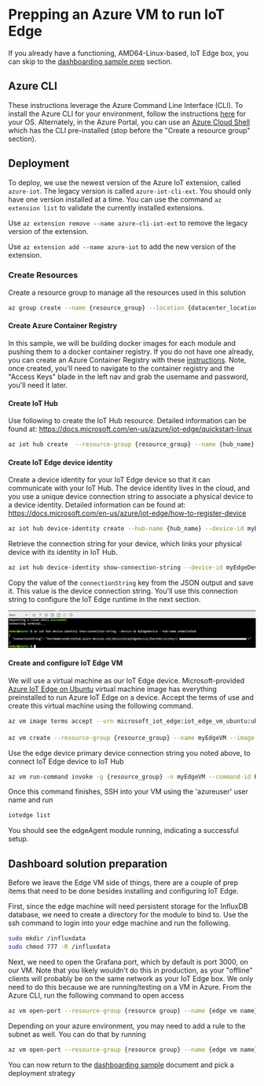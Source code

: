 # Prepping an Azure VM to run IoT Edge

If you already have a functioning, AMD64-Linux-based, IoT Edge box, you can skip to the [dashboarding sample prep](#dashboard-solution-preparation) section.

## Azure CLI

These instructions leverage the Azure Command Line Interface (CLI). To install the Azure CLI for your environment, follow the instructions [here](https://docs.microsoft.com/en-us/cli/azure/install-azure-cli?view=azure-cli-latest) for your OS. Alternately, in the Azure Portal, you can use an [Azure Cloud Shell](https://docs.microsoft.com/en-us/azure/cloud-shell/quickstart?view=azure-cli-latest) which has the CLI pre-installed (stop before the "Create a resource group" section).

## Deployment

To deploy, we use the newest version of the Azure IoT extension, called `azure-iot`. The legacy version is called `azure-iot-cli-ext`. You should only have one version installed at a time. You can use the command `az extension list` to validate the currently installed extensions.

Use `az extension remove --name azure-cli-iot-ext` to remove the legacy version of the extension.

Use `az extension add --name azure-iot` to add the new version of the extension.

### Create Resources

Create a resource group to manage all the resources used in this solution

```bash
az group create --name {resource_group} --location {datacenter_location}
```

#### Create Azure Container Registry

In this sample, we will be building docker images for each module and pushing them to a docker container registry. If you do not have one already, you can create an Azure Container Registry with these [instructions](https://docs.microsoft.com/en-us/azure/container-registry/container-registry-get-started-azure-cli#create-a-container-registry).  Note, once created, you'll need to navigate to the container registry and the "Access Keys" blade in the left nav and grab the username and password, you'll need it later.

#### Create IoT Hub

Use following to create the IoT Hub resource. Detailed information can be found at: <https://docs.microsoft.com/en-us/azure/iot-edge/quickstart-linux>

```bash
az iot hub create  --resource-group {resource_group} --name {hub_name} --sku S1
```

#### Create IoT Edge device identity

Create a device identity for your IoT Edge device so that it can communicate with your IoT Hub. The device identity lives in the cloud, and you use a unique device connection string to associate a physical device to a device identity. Detailed information can be found at: <https://docs.microsoft.com/en-us/azure/iot-edge/how-to-register-device>

```bash
az iot hub device-identity create --hub-name {hub_name} --device-id myEdgeDevice --edge-enabled
```

Retrieve the connection string for your device, which links your physical device with its identity in IoT Hub.

```bash
az iot hub device-identity show-connection-string --device-id myEdgeDevice --hub-name {hub_name}
```

Copy the value of the `connectionString` key from the JSON output and save it. This value is the device connection string. You'll use this connection string to configure the IoT Edge runtime in the next section.

![Retrieve connection string from CLI output](../media/retrieve-connection-string.png)

#### Create and configure IoT Edge VM

We will use a virtual machine as our IoT Edge device. Microsoft-provided [Azure IoT Edge on Ubuntu](https://azuremarketplace.microsoft.com/marketplace/apps/microsoft_iot_edge.iot_edge_vm_ubuntu) virtual machine image has everything preinstalled to run Azure IoT Edge on a device. Accept the terms of use and create this virtual machine using the following command.

```bash
az vm image terms accept --urn microsoft_iot_edge:iot_edge_vm_ubuntu:ubuntu_1604_edgeruntimeonly:latest

az vm create --resource-group {resource_group} --name myEdgeVM --image microsoft_iot_edge:iot_edge_vm_ubuntu:ubuntu_1604_edgeruntimeonly:latest --admin-username azureuser --generate-ssh-keys
```

Use the edge device primary device connection string you noted above, to connect IoT Edge device to IoT Hub

```bash
az vm run-command invoke -g {resource_group} -n myEdgeVM --command-id RunShellScript --script "/etc/iotedge/configedge.sh '{device_connection_string}'"
```

Once this command finishes, SSH into your VM using the 'azureuser' user name and run

```bash
iotedge list
```

You should see the edgeAgent module running, indicating a successful setup.  

## Dashboard solution preparation

Before we leave the Edge VM side of things, there are a couple of prep items that need to be done besides installing and configuring IoT Edge.  

First, since the edge machine will need persistent storage for the InfluxDB database, we need to create a directory for the module to bind to.  Use the ssh command to login into your edge machine and run the following.

```bash
sudo mkdir /influxdata
sudo chmod 777 -R /influxdata
```

Next, we need to open the Grafana port, which by default is port 3000, on our VM.  Note that you likely wouldn't do this in production, as your "offline" clients will probably be on the same network as your IoT Edge box.  We only need to do this because we are running/testing on a VM in Azure.  From the Azure CLI, run the following command to open access

```bash
az vm open-port --resource-group {resource group} --name {edge vm name} --port 3000
```

Depending on your azure environment, you may need to add a rule to the subnet as well.  You can do that by running

```bash
az vm open-port --resource-group {resource group} --name {edge vm name} --apply-to-subnet --port 3000
```

You can now return to the [dashboarding sample](dashboarding-sample.md#deployment-of-the-sample) document and pick a deployment strategy
